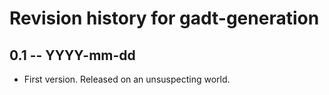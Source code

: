 # Revision history for gadt-generation

## 0.1  -- YYYY-mm-dd

* First version. Released on an unsuspecting world.
